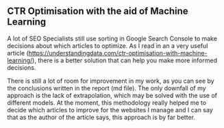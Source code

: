 ## CTR Optimisation with the aid of Machine Learning

A lot of SEO Specialists still use sorting in Google Search Console to make decisions about which articles to optimize. As I read in an a very useful article (https://understandingdata.com/ctr-optimisation-with-machine-learning/), there is a better solution that can help you make more informed decisions.


There is still a lot of room for improvement in my work, as you can see by the conclusions written in the report (md file). The only downfall of my approach is 
the lack of extrapolation, which may be solved with the use of different models. At the moment, this methodology really helped me to decide which articles to improve for the websites I manage and I can say that as the author of the article says, this approach is by far better. 


